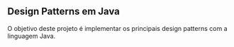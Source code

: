 ## Design Patterns em Java

O objetivo deste projeto é implementar os principais design patterns com a linguagem Java.
